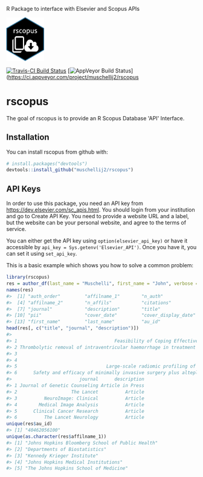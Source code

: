 
<!-- README.md is generated from README.Rmd. Please edit that file -->
R Package to interface with Elsevier and Scopus APIs

<!-- ![Sticker](sticker.png) -->
<img src="sticker.png" width="100">

[![Travis-CI Build Status](https://travis-ci.org/muschellij2/rscopus.svg?branch=master)](https://travis-ci.org/muschellij2/rscopus) \[![AppVeyor Build Status](https://ci.appveyor.com/api/projects/status/github/muschellij2/rscopus?branch=master&svg=true)\](<https://ci.appveyor.com/project/muschellij2/rscopus>

rscopus
=======

The goal of rscopus is to provide an R Scopus Database 'API' Interface.

Installation
------------

You can install rscopus from github with:

``` r
# install.packages("devtools")
devtools::install_github("muschellij2/rscopus")
```

API Keys
--------

In order to use this package, you need an API key from <https://dev.elsevier.com/sc_apis.html>. You should login from your institution and go to Create API Key. You need to provide a website URL and a label, but the website can be your personal website, and agree to the terms of service.

You can either get the API key using `option(elsevier_api_key)` or have it accessible by `api_key = Sys.getenv('Elsevier_API')`. Once you have it, you can set it using `set_api_key`.

This is a basic example which shows you how to solve a common problem:

``` r
library(rscopus)
res = author_df(last_name = "Muschelli", first_name = "John", verbose = FALSE)
names(res)
#>  [1] "auth_order"         "affilname_1"        "n_auth"            
#>  [4] "affilname_2"        "n_affils"           "citations"         
#>  [7] "journal"            "description"        "title"             
#> [10] "pii"                "cover_date"         "cover_display_date"
#> [13] "first_name"         "last_name"          "au_id"
head(res[, c("title", "journal", "description")])
#>                                                                                                                                                                         title
#> 1                                    Feasibility of Coping Effectiveness Training for Caregivers of Children with Autism Spectrum Disorder: a Genetic Counseling Intervention
#> 2 Thrombolytic removal of intraventricular haemorrhage in treatment of severe stroke: results of the randomised, multicentre, multiregion, placebo-controlled CLEAR III trial
#> 3                                                                             PItcHPERFeCT: Primary Intracranial Hemorrhage Probability Estimation using Random Forests on CT
#> 4                                                                   ISLES 2015 - A public evaluation benchmark for ischemic stroke lesion segmentation from multispectral MRI
#> 5                                 Large-scale radiomic profiling of recurrent glioblastoma identifies an imaging predictor for stratifying anti-angiogenic treatment response
#> 6      Safety and efficacy of minimally invasive surgery plus alteplase in intracerebral haemorrhage evacuation (MISTIE): a randomised, controlled, open-label, phase 2 trial
#>                         journal      description
#> 1 Journal of Genetic Counseling Article in Press
#> 2                    The Lancet          Article
#> 3          NeuroImage: Clinical          Article
#> 4        Medical Image Analysis          Article
#> 5      Clinical Cancer Research          Article
#> 6          The Lancet Neurology          Article
unique(res$au_id)
#> [1] "40462056100"
unique(as.character(res$affilname_1))
#> [1] "Johns Hopkins Bloomberg School of Public Health"
#> [2] "Departments of Biostatistics"                   
#> [3] "Kennedy Krieger Institute"                      
#> [4] "Johns Hopkins Medical Institutions"             
#> [5] "The Johns Hopkins School of Medicine"
```
